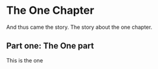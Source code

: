 # The One Chapter

And thus came the story.
The story about the one chapter.

## Part one: The One part
This is the one 